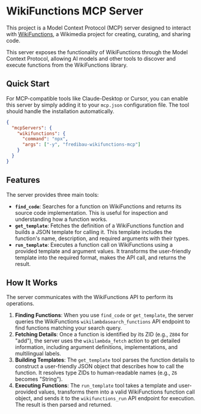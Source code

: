 # WikiFunctions MCP Server

This project is a Model Context Protocol (MCP) server designed to interact with [WikiFunctions](https://www.wikifunctions.org/), a Wikimedia project for creating, curating, and sharing code.

This server exposes the functionality of WikiFunctions through the Model Context Protocol, allowing AI models and other tools to discover and execute functions from the WikiFunctions library.

## Quick Start

For MCP-compatible tools like Claude-Desktop or Cursor, you can enable this server by simply adding it to your `mcp.json` configuration file. The tool should handle the installation automatically.

```json
{
  "mcpServers": {
    "wikifunctions": {
      "command": "npx",
      "args": ["-y", "fredibau-wikifunctions-mcp"]
    }
  }
}
```

## Features

The server provides three main tools:

-   **`find_code`**: Searches for a function on WikiFunctions and returns its source code implementation. This is useful for inspection and understanding how a function works.
-   **`get_template`**: Fetches the definition of a WikiFunctions function and builds a JSON template for calling it. This template includes the function's name, description, and required arguments with their types.
-   **`run_template`**: Executes a function call on WikiFunctions using a provided template and argument values. It transforms the user-friendly template into the required format, makes the API call, and returns the result.

## How It Works

The server communicates with the WikiFunctions API to perform its operations.

1.  **Finding Functions**: When you use `find_code` or `get_template`, the server queries the WikiFunctions `wikilambdasearch_functions` API endpoint to find functions matching your search query.
2.  **Fetching Details**: Once a function is identified by its ZID (e.g., `Z804` for "add"), the server uses the `wikilambda_fetch` action to get detailed information, including argument definitions, implementations, and multilingual labels.
3.  **Building Templates**: The `get_template` tool parses the function details to construct a user-friendly JSON object that describes how to call the function. It resolves type ZIDs to human-readable names (e.g., `Z6` becomes "String").
4.  **Executing Functions**: The `run_template` tool takes a template and user-provided values, transforms them into a valid WikiFunctions function call object, and sends it to the `wikifunctions_run` API endpoint for execution. The result is then parsed and returned.

